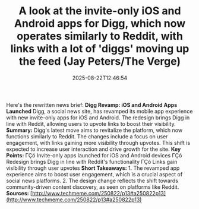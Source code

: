 ﻿---
title: "A look at the invite-only iOS and Android apps for Digg, which now operates similarly to Reddit, with links with a lot of 'diggs' moving up the feed (Jay Peters/The Verge)"
date: "2025-08-22T12:46:54"
category: "Markets"
summary: ""
slug: "a look at the inviteonly ios and android apps for digg which"
source_urls:
  - "http://www.techmeme.com/250822/p13#a250822p13"
seo:
  title: "A look at the invite-only iOS and Android apps for Digg, which now operates similarly to Reddit, with links with a lot of 'diggs' moving up the feed (Jay Peters/The Verge) | Hash n Hedge"
  description: ""
  keywords: ["news", "markets", "brief"]
---
Here's the rewritten news brief:  **Digg Revamp: iOS and Android Apps Launched**  Digg, a social news site, has revamped its mobile app experience with new invite-only apps for iOS and Android. The redesign brings Digg in line with Reddit, allowing users to upvote links to boost their visibility.  **Summary:** Digg's latest move aims to revitalize the platform, which now functions similarly to Reddit. The changes include a focus on user engagement, with links gaining more visibility through upvotes. This shift is expected to increase user interaction and drive growth for the site.  **Key Points:**  ΓÇó Invite-only apps launched for iOS and Android devices ΓÇó Redesign brings Digg in line with Reddit's functionality ΓÇó Links gain visibility through user upvotes  **Short Takeaways:**  1. The revamped app experience aims to boost user engagement, which is a crucial aspect of social news platforms. 2. The design change reflects the shift towards community-driven content discovery, as seen on platforms like Reddit.  **Sources:** [http://www.techmeme.com/250822/p13#a250822p13](http://www.techmeme.com/250822/p13#a250822p13) 
